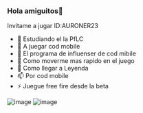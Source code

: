 ### Hola amiguitos👋



Invitame a jugar ID:AURONER23

- 🔭 Estudiando el la PfLC
- 🌱 A juegar cod mobile
- 👯 El programa de influenser de cod mibile
- 🤔 Como moverme mas rapido en el juego
- 💬 Como llegar a Leyenda
- 📫 Por cod mobile
- ⚡ Juegue free fire desde la beta

![image](https://user-images.githubusercontent.com/114215515/218567678-3d65bac2-053e-495c-ac05-4d565510865e.png)
![image](https://user-images.githubusercontent.com/114215515/218568079-1135e7ab-d791-45d3-9e7d-11cae6bc6f65.png)
